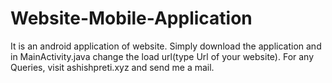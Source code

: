 # Website-Mobile-Application
It is an android application of website.
Simply download the application and in MainActivity.java change the load url(type Url of your website).
For any Queries, visit ashishpreti.xyz and send me a mail.
